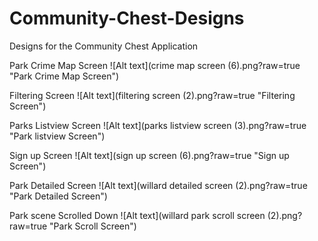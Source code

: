 # Community-Chest-Designs
Designs for the Community Chest Application

Park Crime Map Screen
![Alt text](crime map screen (6).png?raw=true "Park Crime Map Screen")

Filtering Screen
![Alt text](filtering screen (2).png?raw=true "Filtering Screen")

Parks Listview Screen
![Alt text](parks listview screen (3).png?raw=true "Park listview Screen")

Sign up Screen
![Alt text](sign up screen (6).png?raw=true "Sign up Screen")

Park Detailed Screen
![Alt text](willard detailed screen (2).png?raw=true "Park Detailed Screen")

Park scene Scrolled Down
![Alt text](willard park scroll screen (2).png?raw=true "Park Scroll Screen")
